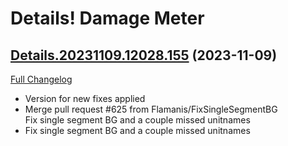 # Details! Damage Meter

## [Details.20231109.12028.155](https://github.com/Tercioo/Details-Damage-Meter/tree/Details.20231109.12028.155) (2023-11-09)
[Full Changelog](https://github.com/Tercioo/Details-Damage-Meter/compare/Details.20231109.12027.155...Details.20231109.12028.155) 

- Version for new fixes applied  
- Merge pull request #625 from Flamanis/FixSingleSegmentBG  
    Fix single segment BG and a couple missed unitnames  
- Fix single segment BG and a couple missed unitnames  
